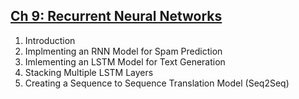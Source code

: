 ## [Ch 9: Recurrent Neural Networks](https://github.com/nfmcclure/tensorflow_cookbook/tree/master/09_Recurrent_Neural_Networks)

 1. Introduction
 2. Implmenting an RNN Model for Spam Prediction
 3. Imlementing an LSTM Model for Text Generation
 4. Stacking Multiple LSTM Layers
 5. Creating a Sequence to Sequence Translation Model (Seq2Seq)
